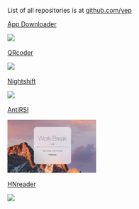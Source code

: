 List of all repositories is at [github.com/yep](https://github.com/yep)


[App Downloader](https://yep.github.io/app-downloader)

<img src="https://github.com/yep/app-downloader/raw/master/app-downloader-screencast.gif" width="200pt" />


[QRcoder](https://yep.github.io/QRcoder)

<img src="https://is3-ssl.mzstatic.com/image/thumb/PurpleSource125/v4/6a/7a/2d/6a7a2db5-502f-2f4d-320c-f6e10a5fad1b/91c53e53-28b8-45fe-a30c-645b1e49a8a5_Bildschirmfoto_2021-09-13_um_08.28.25.png/1286x0w.png" width="200pt" />


[Nightshift](https://yep.github.io/Nightshift)

<img src="https://i.imgur.com/rX5letn.png" width="200pt" />


[AntiRSI](https://yep.github.io/AntiRSI)

<img src="https://github.com/yep/AntiRSI/raw/master/Anti-RSI-Screenshot.png" width="200pt" />


[HNreader](https://github.com/yep/HNreader)

<img src="https://is4-ssl.mzstatic.com/image/thumb/PurpleSource125/v4/2b/5f/ca/2b5fcae1-b0dd-c849-420c-b48a790b43ee/9e5d47e4-9517-4101-a010-f4e7aa8f0274_01-Main_1_4F090AF2-7305-461C-8585-43ECD1CB4596.png/1284x2778bb.png" height="200pt" />
